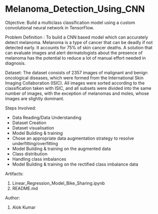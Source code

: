 # Melanoma_Detection_Using_CNN


Objective:
Build a multiclass classification model using a custom convolutional neural network in TensorFlow. 

Problem Definition :
To build a CNN based model which can accurately detect melanoma. Melanoma is a type of cancer that can be deadly 
if not detected early. It accounts for 75% of skin cancer deaths. A solution that can evaluate images and alert dermatologists about 
the presence of melanoma has the potential to reduce a lot of manual effort needed in diagnosis.

Dataset:
The dataset consists of 2357 images of malignant and benign oncological diseases, which were formed from the International 
Skin Imaging Collaboration (ISIC). All images were sorted according to the classification taken with ISIC, and all subsets 
were divided into the same number of images, with the exception of melanomas and moles, whose images are slightly dominant.

Steps Involved:
 - Data Reading/Data Understanding
 - Dataset Creation
 - Dataset visualisation
 - Model Building & training 
 - Chose an appropriate data augmentation strategy to resolve underfitting/overfitting 
 - Model Building & training on the augmented data
 - Class distribution
 - Handling class imbalances
 - Model Building & training on the rectified class imbalance data
 

Artifacts:
1. Linear_Regression_Model_Bike_Sharing.ipynb
2. README.md


Author:
1. Alok Kumar